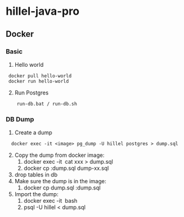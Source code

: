 # hillel-java-pro

## Docker
### Basic
1. Hello world
```shell
 docker pull hello-world
 docker run hello-world
```
2. Run Postgres 
```shell
    run-db.bat / run-db.sh
```

### DB Dump
1. Create a dump
````shell
  docker exec -it <image> pg_dump -U hillel postgres > dump.sql
````
2. Copy the dump from docker image: 
   1. docker exec -it <image> cat xxx > dump.sql 
   2. docker cp <image>:dump.sql dump-xx.sql
3. drop tables in db
4. Make sure the dump is in the image: 
   1. docker cp dump.sql <image>:dump.sql
5. Import the dump:
   1. docker exec -it <image> bash 
   2. psql -U hillel < dump.sql
